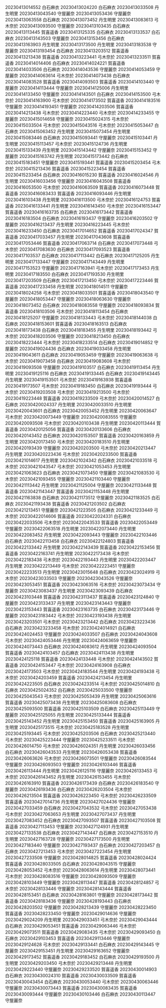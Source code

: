 20230413014552 白石麻衣
20230413024220 白石麻衣
20230413033508 丹生明里
20230413043540 守屋麗奈
20230413053436 守屋麗奈
20230413063558 白石麻衣
20230413073452 丹生明里
20230413083613 弓木奈於
20230413093500 守屋麗奈
20230413103435 白石麻衣
20230413113445 賀喜遥香
20230413125335 白石麻衣
20230413133537 白石麻衣
20230413143503 守屋麗奈
20230413153456 白石麻衣
20230413163903 丹生明里
20230413173500 丹生明里
20230413183538 守屋麗奈
20230413193454 白石麻衣
20230413203512 賀喜遥香
20230413213438 賀喜遥香
20230413223441 弓木奈於
20230413233511 賀喜遥香
20230414014406 白石麻衣
20230414024221 賀喜遥香
20230414033506 白石麻衣
20230414043536 守屋麗奈
20230414053459 守屋麗奈
20230414063614 弓木奈於
20230414073438 白石麻衣
20230414083528 賀喜遥香
20230414093503 賀喜遥香
20230414103440 守屋麗奈
20230414113444 守屋麗奈
20230414125006 丹生明里
20230414133450 守屋麗奈
20230414143501 白石麻衣
20230414153500 弓木奈於
20230414163900 弓木奈於
20230414173502 賀喜遥香
20230414183516 守屋麗奈
20230414193451 守屋麗奈
20230414203506 賀喜遥香
20230414213438 弓木奈於
20230414223440 弓木奈於
20230414233455 守屋麗奈
20230415014658 守屋麗奈
20230415024315 弓木奈於
20230415033504 弓木奈於
20230415043516 弓木奈於
20230415053447 白石麻衣
20230415063452 丹生明里
20230415073454 丹生明里
20230415083446 白石麻衣
20230415093441 守屋麗奈
20230415103441 丹生明里
20230415113457 弓木奈於
20230415124736 丹生明里
20230415133439 丹生明里
20230415143442 守屋麗奈
20230415153452 守屋麗奈
20230415163742 丹生明里
20230415173442 白石麻衣
20230415183451 守屋麗奈
20230415193441 賀喜遥香
20230415203454 弓木奈於
20230415213436 賀喜遥香
20230415223454 賀喜遥香
20230415233454 白石麻衣
20230416015230 賀喜遥香
20230416024546 丹生明里
20230416033456 守屋麗奈
20230416043508 賀喜遥香
20230416053500 弓木奈於
20230416063509 賀喜遥香
20230416073448 賀喜遥香
20230416083433 賀喜遥香
20230416093446 丹生明里
20230416103438 丹生明里
20230416113500 弓木奈於
20230416124753 賀喜遥香
20230416133441 丹生明里
20230416143450 弓木奈於
20230416153447 賀喜遥香
20230416163735 白石麻衣
20230416173442 賀喜遥香
20230416183504 白石麻衣
20230416193437 守屋麗奈
20230416203502 守屋麗奈
20230416213437 丹生明里
20230416223445 弓木奈於
20230416233450 白石麻衣
20230417014652 賀喜遥香
20230417024347 賀喜遥香
20230417033457 丹生明里
20230417043608 賀喜遥香
20230417053446 賀喜遥香
20230417063714 白石麻衣
20230417073448 弓木奈於
20230417083630 白石麻衣
20230417093523 賀喜遥香
20230417103537 白石麻衣
20230417113442 白石麻衣
20230417125205 丹生明里
20230417133447 守屋麗奈
20230417143449 丹生明里
20230417153523 守屋麗奈
20230417163941 弓木奈於
20230417173453 丹生明里
20230417183550 白石麻衣
20230417193530 丹生明里
20230417203509 白石麻衣
20230417213450 弓木奈於
20230417223446 賀喜遥香
20230417233458 丹生明里
20230418014511 守屋麗奈
20230418024258 弓木奈於
20230418033501 賀喜遥香
20230418043540 守屋麗奈
20230418053447 守屋麗奈
20230418063630 守屋麗奈
20230418073452 白石麻衣
20230418083558 守屋麗奈
20230418093834 賀喜遥香
20230418103506 弓木奈於
20230418113454 白石麻衣
20230418125207 守屋麗奈
20230418133443 弓木奈於
20230418144038 白石麻衣
20230418153601 賀喜遥香
20230418163513 白石麻衣
20230418173438 白石麻衣
20230418183455 丹生明里
20230418193442 弓木奈於
20230418203506 守屋麗奈
20230418213450 白石麻衣
20230418223444 弓木奈於
20230418233514 白石麻衣
20230419014852 守屋麗奈
20230419024436 白石麻衣
20230419033458 丹生明里
20230419043611 白石麻衣
20230419053459 守屋麗奈
20230419063638 弓木奈於
20230419073458 白石麻衣
20230419083608 弓木奈於
20230419093508 守屋麗奈
20230419103517 白石麻衣
20230419113454 丹生明里
20230419125116 白石麻衣
20230419133445 白石麻衣
20230419143445 丹生明里
20230419153501 弓木奈於
20230419163938 賀喜遥香
20230419173507 弓木奈於
20230419183450 白石麻衣
20230419193444 弓木奈於
20230419203508 弓木奈於
20230419213500 弓木奈於
20230419223448 賀喜遥香
20230419233509 弓木奈於
20230420014527 白石麻衣
20230420024337 丹生明里
20230420033510 丹生明里
20230420043601 白石麻衣
20230420053452 丹生明里
20230420063647 弓木奈於
20230420073449 守屋麗奈
20230420083555 守屋麗奈
20230420093508 弓木奈於
20230420103438 丹生明里
20230420113444 賀喜遥香
20230420125056 賀喜遥香
20230420133606 白石麻衣
20230420143452 白石麻衣
20230420153507 賀喜遥香
20230420163859 丹生明里
20230420173450 弓木奈於
20230420183510 丹生明里
20230420193439 守屋麗奈
20230420203500 弓木奈於
20230420213447 丹生明里
20230420223436 弓木奈於
20230420233500 賀喜遥香
20230421014617 丹生明里
20230421024342 白石麻衣
20230421033518 弓木奈於
20230421043547 弓木奈於
20230421053453 丹生明里
20230421063623 白石麻衣
20230421073450 守屋麗奈
20230421083530 弓木奈於
20230421093455 守屋麗奈
20230421103440 守屋麗奈
20230421113442 丹生明里
20230421125004 守屋麗奈
20230421133448 賀喜遥香
20230421143447 賀喜遥香
20230421153448 丹生明里
20230421163838 白石麻衣
20230421173512 守屋麗奈
20230421183525 白石麻衣
20230421193438 賀喜遥香
20230421203502 白石麻衣
20230421213451 守屋麗奈
20230421223505 白石麻衣
20230421233449 弓木奈於
20230422014606 賀喜遥香
20230422024331 白石麻衣
20230422033506 弓木奈於
20230422043533 賀喜遥香
20230422053449 守屋麗奈
20230422063518 丹生明里
20230422073440 丹生明里
20230422083452 丹生明里
20230422093443 守屋麗奈
20230422103446 白石麻衣
20230422113458 白石麻衣
20230422124803 賀喜遥香
20230422133442 丹生明里
20230422143439 賀喜遥香
20230422153456 賀喜遥香
20230422163741 丹生明里
20230422173438 弓木奈於
20230422183438 弓木奈於
20230422193443 丹生明里
20230422203447 丹生明里
20230422213449 弓木奈於
20230422223451 守屋麗奈
20230422233513 丹生明里
20230423015648 白石麻衣
20230423024919 弓木奈於
20230423033503 守屋麗奈
20230423043526 守屋麗奈
20230423053451 賀喜遥香
20230423063516 弓木奈於
20230423073434 守屋麗奈
20230423083437 丹生明里
20230423093439 白石麻衣
20230423103448 賀喜遥香
20230423113437 賀喜遥香
20230423124840 守屋麗奈
20230423133437 丹生明里
20230423143443 守屋麗奈
20230423153443 賀喜遥香
20230423163735 白石麻衣
20230423173446 守屋麗奈
20230423183442 弓木奈於
20230423193438 丹生明里
20230423203501 弓木奈於
20230423213442 白石麻衣
20230423223436 白石麻衣
20230423233458 弓木奈於
20230424014921 白石麻衣
20230424024453 守屋麗奈
20230424033507 白石麻衣
20230424043608 弓木奈於
20230424053446 丹生明里
20230424063659 守屋麗奈
20230424073443 白石麻衣
20230424083612 丹生明里
20230424093504 賀喜遥香
20230424103457 白石麻衣
20230424113438 丹生明里
20230424125118 賀喜遥香
20230424133448 弓木奈於
20230424143502 賀喜遥香
20230424153447 弓木奈於
20230424163908 白石麻衣
20230424173503 弓木奈於
20230424183544 丹生明里
20230424193438 弓木奈於
20230424203459 賀喜遥香
20230424213454 丹生明里
20230424223505 白石麻衣
20230424233514 弓木奈於
20230425014810 白石麻衣
20230425024352 白石麻衣
20230425033500 守屋麗奈
20230425043543 弓木奈於
20230425053439 丹生明里
20230425063616 賀喜遥香
20230425073438 丹生明里
20230425083608 白石麻衣
20230425093500 賀喜遥香
20230425103509 白石麻衣
20230425113449 守屋麗奈
20230425125055 丹生明里
20230425133444 賀喜遥香
20230425143452 丹生明里
20230425153450 賀喜遥香
20230425163905 丹生明里
20230425173515 弓木奈於
20230425183528 丹生明里
20230425193445 弓木奈於
20230425203506 白石麻衣
20230425213440 弓木奈於
20230425223444 守屋麗奈
20230425233511 弓木奈於
20230426014750 弓木奈於
20230426024351 丹生明里
20230426033456 白石麻衣
20230426043533 丹生明里
20230426053438 賀喜遥香
20230426063626 弓木奈於
20230426073501 守屋麗奈
20230426083544 守屋麗奈
20230426093503 守屋麗奈
20230426103446 賀喜遥香
20230426113444 丹生明里
20230426125116 守屋麗奈
20230426133453 弓木奈於
20230426143452 丹生明里
20230426153455 弓木奈於
20230426163910 賀喜遥香
20230426173439 白石麻衣
20230426183540 守屋麗奈
20230426193436 白石麻衣
20230426203504 弓木奈於
20230426213504 賀喜遥香
20230426223450 弓木奈於
20230426233509 賀喜遥香
20230427014736 丹生明里
20230427024436 守屋麗奈
20230427033459 白石麻衣
20230427043532 弓木奈於
20230427053438 弓木奈於
20230427063653 丹生明里
20230427073437 丹生明里
20230427083452 白石麻衣
20230427093507 賀喜遥香
20230427103508 賀喜遥香
20230427113453 守屋麗奈
20230427124931 丹生明里
20230427133538 白石麻衣
20230427143447 白石麻衣
20230427153510 丹生明里
20230427163728 守屋麗奈
20230427173500 丹生明里
20230427183440 守屋麗奈
20230427193437 白石麻衣
20230427203457 白石麻衣
20230427213453 弓木奈於
20230427223454 丹生明里
20230427233508 守屋麗奈
20230428014825 賀喜遥香
20230428024424 賀喜遥香
20230428033505 白石麻衣
20230428043515 守屋麗奈
20230428053452 弓木奈於
20230428063614 丹生明里
20230428073441 弓木奈於
20230428083516 守屋麗奈
20230428093509 守屋麗奈
20230428103449 守屋麗奈
20230428113447 賀喜遥香
20230428124857 弓木奈於
20230428133446 守屋麗奈
20230428143444 賀喜遥香
20230428153451 白石麻衣
20230428163801 守屋麗奈
20230428173442 賀喜遥香
20230428183436 守屋麗奈
20230428193443 白石麻衣
20230428203502 守屋麗奈
20230428213439 守屋麗奈
20230428223450 賀喜遥香
20230428233450 守屋麗奈
20230429014636 守屋麗奈
20230429024209 丹生明里
20230429033451 弓木奈於
20230429043444 白石麻衣
20230429053451 賀喜遥香
20230429063446 弓木奈於
20230429073511 賀喜遥香
20230429083435 弓木奈於
20230429093450 白石麻衣
20230429103453 賀喜遥香
20230429113446 守屋麗奈
20230429124628 弓木奈於
20230429133441 白石麻衣
20230429143445 守屋麗奈
20230429153451 丹生明里
20230429163652 守屋麗奈
20230429173452 賀喜遥香
20230429183452 白石麻衣
20230429193500 丹生明里
20230429203450 弓木奈於
20230429213448 丹生明里
20230429223440 守屋麗奈
20230429233520 賀喜遥香
20230430014903 白石麻衣
20230430024310 賀喜遥香
20230430033509 賀喜遥香
20230430043454 白石麻衣
20230430053440 弓木奈於
20230430063446 守屋麗奈
20230430073443 賀喜遥香
20230430083435 賀喜遥香
20230430093444 守屋麗奈
20230430103446 白石麻衣
20230430113447 守屋麗奈
